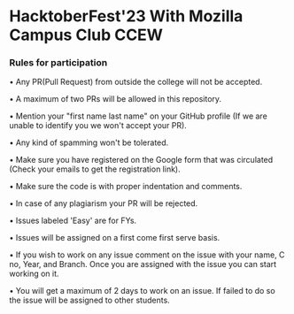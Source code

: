 # HacktoberFest'23 With Mozilla Campus Club CCEW

### Rules for participation  

• Any PR(Pull Request) from outside the college will not be accepted.

• A maximum of two PRs will be allowed in this repository.

• Mention your "first name last name" on your GitHub profile (If we are unable to identify you we won't accept your PR).

• Any kind of spamming won't be tolerated.

• Make sure you have registered on the Google form that was circulated (Check your emails to get the registration link).

• Make sure the code is with proper indentation and comments.

• In case of any plagiarism your PR will be rejected.

• Issues labeled 'Easy' are for FYs.

• Issues will be assigned on a first come first serve basis.

• If you wish to work on any issue comment on the issue with your name, C no, Year, and Branch. Once you are assigned with the issue you can start working on it.

• You will get a maximum of 2 days to work on an issue. If failed to do so the issue will be assigned to other students.

